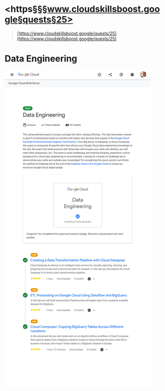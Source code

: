 # <https§§§www.cloudskillsboost.google§quests§25>

> [https://www.cloudskillsboost.google/quests/25](https://www.cloudskillsboost.google/quests/25)

# Data Engineering

![](1687776355212.png)
